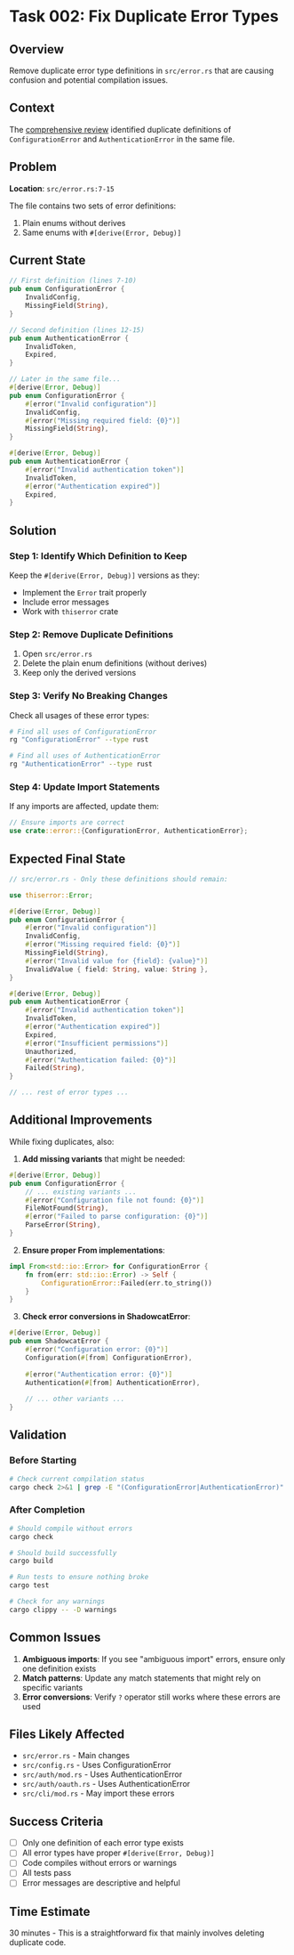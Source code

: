 # Task 002: Fix Duplicate Error Types

## Overview
Remove duplicate error type definitions in `src/error.rs` that are causing confusion and potential compilation issues.

## Context
The [comprehensive review](../../reviews/shadowcat-comprehensive-review-2025-08-06.md) identified duplicate definitions of `ConfigurationError` and `AuthenticationError` in the same file.

## Problem
**Location**: `src/error.rs:7-15`

The file contains two sets of error definitions:
1. Plain enums without derives
2. Same enums with `#[derive(Error, Debug)]`

## Current State
```rust
// First definition (lines 7-10)
pub enum ConfigurationError {
    InvalidConfig,
    MissingField(String),
}

// Second definition (lines 12-15) 
pub enum AuthenticationError {
    InvalidToken,
    Expired,
}

// Later in the same file...
#[derive(Error, Debug)]
pub enum ConfigurationError {
    #[error("Invalid configuration")]
    InvalidConfig,
    #[error("Missing required field: {0}")]
    MissingField(String),
}

#[derive(Error, Debug)]
pub enum AuthenticationError {
    #[error("Invalid authentication token")]
    InvalidToken,
    #[error("Authentication expired")]
    Expired,
}
```

## Solution

### Step 1: Identify Which Definition to Keep
Keep the `#[derive(Error, Debug)]` versions as they:
- Implement the `Error` trait properly
- Include error messages
- Work with `thiserror` crate

### Step 2: Remove Duplicate Definitions

1. Open `src/error.rs`
2. Delete the plain enum definitions (without derives)
3. Keep only the derived versions

### Step 3: Verify No Breaking Changes

Check all usages of these error types:
```bash
# Find all uses of ConfigurationError
rg "ConfigurationError" --type rust

# Find all uses of AuthenticationError  
rg "AuthenticationError" --type rust
```

### Step 4: Update Import Statements
If any imports are affected, update them:
```rust
// Ensure imports are correct
use crate::error::{ConfigurationError, AuthenticationError};
```

## Expected Final State

```rust
// src/error.rs - Only these definitions should remain:

use thiserror::Error;

#[derive(Error, Debug)]
pub enum ConfigurationError {
    #[error("Invalid configuration")]
    InvalidConfig,
    #[error("Missing required field: {0}")]
    MissingField(String),
    #[error("Invalid value for {field}: {value}")]
    InvalidValue { field: String, value: String },
}

#[derive(Error, Debug)]
pub enum AuthenticationError {
    #[error("Invalid authentication token")]
    InvalidToken,
    #[error("Authentication expired")]
    Expired,
    #[error("Insufficient permissions")]
    Unauthorized,
    #[error("Authentication failed: {0}")]
    Failed(String),
}

// ... rest of error types ...
```

## Additional Improvements

While fixing duplicates, also:

1. **Add missing variants** that might be needed:
```rust
#[derive(Error, Debug)]
pub enum ConfigurationError {
    // ... existing variants ...
    #[error("Configuration file not found: {0}")]
    FileNotFound(String),
    #[error("Failed to parse configuration: {0}")]
    ParseError(String),
}
```

2. **Ensure proper From implementations**:
```rust
impl From<std::io::Error> for ConfigurationError {
    fn from(err: std::io::Error) -> Self {
        ConfigurationError::Failed(err.to_string())
    }
}
```

3. **Check error conversions in ShadowcatError**:
```rust
#[derive(Error, Debug)]
pub enum ShadowcatError {
    #[error("Configuration error: {0}")]
    Configuration(#[from] ConfigurationError),
    
    #[error("Authentication error: {0}")]
    Authentication(#[from] AuthenticationError),
    
    // ... other variants ...
}
```

## Validation

### Before Starting
```bash
# Check current compilation status
cargo check 2>&1 | grep -E "(ConfigurationError|AuthenticationError)"
```

### After Completion
```bash
# Should compile without errors
cargo check

# Should build successfully
cargo build

# Run tests to ensure nothing broke
cargo test

# Check for any warnings
cargo clippy -- -D warnings
```

## Common Issues

1. **Ambiguous imports**: If you see "ambiguous import" errors, ensure only one definition exists
2. **Match patterns**: Update any match statements that might rely on specific variants
3. **Error conversions**: Verify `?` operator still works where these errors are used

## Files Likely Affected

- `src/error.rs` - Main changes
- `src/config.rs` - Uses ConfigurationError
- `src/auth/mod.rs` - Uses AuthenticationError
- `src/auth/oauth.rs` - Uses AuthenticationError
- `src/cli/mod.rs` - May import these errors

## Success Criteria

- [ ] Only one definition of each error type exists
- [ ] All error types have proper `#[derive(Error, Debug)]`
- [ ] Code compiles without errors or warnings
- [ ] All tests pass
- [ ] Error messages are descriptive and helpful

## Time Estimate
30 minutes - This is a straightforward fix that mainly involves deleting duplicate code.